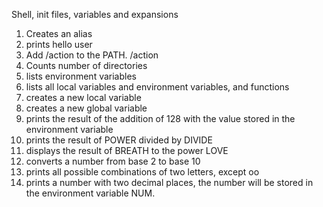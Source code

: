 Shell, init files, variables and expansions

1. Creates an alias
2. prints hello user
3. Add /action to the PATH. /action
4. Counts number of directories
5. lists environment variables
6. lists all local variables and environment variables, and functions
7. creates a new local variable
8. creates a new global variable
9. prints the result of the addition of 128 with the value stored in the environment variable 
10. prints the result of POWER divided by DIVIDE
11. displays the result of BREATH to the power LOVE
12. converts a number from base 2 to base 10
13. prints all possible combinations of two letters, except oo
14. prints a number with two decimal places, the number will be stored in the environment variable NUM.
